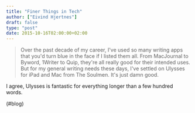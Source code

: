 ```yaml
---
title: "Finer Things in Tech"
author: ["Eivind Hjertnes"]
draft: false
type: "post"
date: 2015-10-16T02:00:00+02:00
---
```


> Over the past decade of my career, I've used so many writing apps that
> you'd turn blue in the face if I listed them all. From MacJournal to
> Byword, 1Writer to Quip, they're all really good for their intended
> uses. But for my general writing needs these days, I've settled on
> Ulysses for iPad and Mac from The Soulmen. It's just damn good.

I agree, Ulysses is fantastic for everything longer than a few hundred
words.

(#blog)
